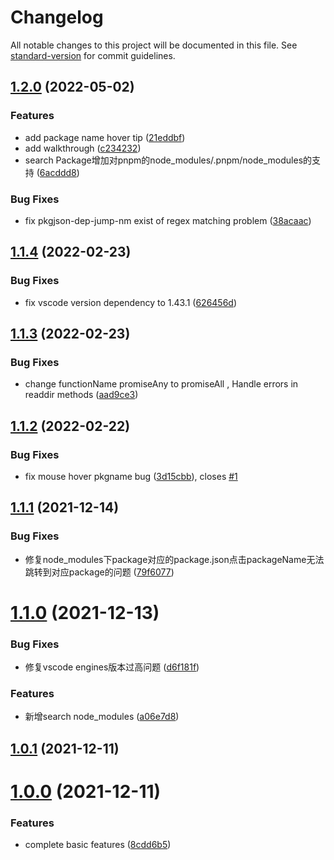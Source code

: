 # Changelog

All notable changes to this project will be documented in this file. See [standard-version](https://github.com/conventional-changelog/standard-version) for commit guidelines.

## [1.2.0](https://github.com/zyrong/vscode-node-modules/compare/v1.1.4...v1.2.0) (2022-05-02)


### Features

* add package name hover tip ([21eddbf](https://github.com/zyrong/vscode-node-modules/commit/21eddbf5f85b02f74ad91ea1fee56fee6df4b536))
* add walkthrough ([c234232](https://github.com/zyrong/vscode-node-modules/commit/c2342324ff22c47d52bb29adfb39b752e67e139a))
* search Package增加对pnpm的node_modules/.pnpm/node_modules的支持 ([6acddd8](https://github.com/zyrong/vscode-node-modules/commit/6acddd8db53b9f105aee98841d2af4e4096e02c4))


### Bug Fixes

* fix pkgjson-dep-jump-nm exist of regex matching problem ([38acaac](https://github.com/zyrong/vscode-node-modules/commit/38acaacf1a03afbd3e3e89c0b5aaf68ac251b158))

## [1.1.4](https://github.com/zyrong/vscode-node-modules/compare/v1.1.3...v1.1.4) (2022-02-23)


### Bug Fixes

* fix vscode version dependency to 1.43.1 ([626456d](https://github.com/zyrong/vscode-node-modules/commit/626456d54da74554ec6256134afbb874c655cdec))



## [1.1.3](https://github.com/zyrong/vscode-node-modules/compare/v1.1.2...v1.1.3) (2022-02-23)


### Bug Fixes

* change functionName promiseAny to promiseAll , Handle errors in readdir methods ([aad9ce3](https://github.com/zyrong/vscode-node-modules/commit/aad9ce35fe0f212fb3ffe90f60ce448b1645eafd))



## [1.1.2](https://github.com/zyrong/vscode-node-modules/compare/v1.1.1...v1.1.2) (2022-02-22)


### Bug Fixes

* fix mouse hover pkgname bug ([3d15cbb](https://github.com/zyrong/vscode-node-modules/commit/3d15cbb9801e812d68b8fbf41c1ef6b00365daf8)), closes [#1](https://github.com/zyrong/vscode-node-modules/issues/1)



## [1.1.1](https://github.com/zyrong/vscode-node-modules/compare/v1.1.0...v1.1.1) (2021-12-14)


### Bug Fixes

* 修复node_modules下package对应的package.json点击packageName无法跳转到对应package的问题 ([79f6077](https://github.com/zyrong/vscode-node-modules/commit/79f60773014160d89e9e2dc3f80c8d4989a8eac0))



# [1.1.0](https://github.com/zyrong/vscode-node-modules/compare/v1.0.1...v1.1.0) (2021-12-13)


### Bug Fixes

* 修复vscode engines版本过高问题 ([d6f181f](https://github.com/zyrong/vscode-node-modules/commit/d6f181fd8f489b96aa2c64d2e9e2dada9ad5ae52))


### Features

* 新增search node_modules ([a06e7d8](https://github.com/zyrong/vscode-node-modules/commit/a06e7d8667de0e1fd09927c72b91cb51385b726e))



## [1.0.1](https://github.com/zyrong/vscode-node-modules/compare/v1.0.0...v1.0.1) (2021-12-11)



# [1.0.0](https://github.com/zyrong/vscode-node-modules/compare/8cdd6b5664422cba3ed8ad9668d421438190676d...v1.0.0) (2021-12-11)


### Features

* complete basic features ([8cdd6b5](https://github.com/zyrong/vscode-node-modules/commit/8cdd6b5664422cba3ed8ad9668d421438190676d))

